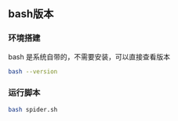 ## bash版本

### 环境搭建
bash 是系统自带的，不需要安装，可以直接查看版本
```bash
bash --version
```

### 运行脚本
```bash
bash spider.sh
```